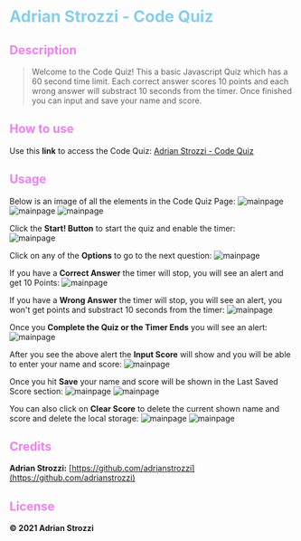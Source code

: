 # <span style="color:skyblue">**Adrian Strozzi - Code Quiz**</span>

## <span style="color:violet">Description</span>

> Welcome to the Code Quiz! This a basic Javascript Quiz which has a 60 second time limit. Each correct answer scores 10 points and each wrong answer will substract 10 seconds from the timer. Once finished you can input and save your name and score.

## <span style="color:violet">How to use</span>

Use this **link** to access the Code Quiz: [Adrian Strozzi - Code Quiz](https://adrianstrozzi.github.io/Tec04CodeQuiz/)

## <span style="color:violet">Usage</span>

Below is an image of all the elements in the Code Quiz Page:
![mainpage](./assets/images/readme-images/page1.png)
![mainpage](./assets/images/readme-images/inputScoreName.png)
![mainpage](./assets/images/readme-images/lastSavedScore.png)

Click the **Start! Button** to start the quiz and enable the timer:  
![mainpage](./assets/images/readme-images/startBtn.png)

Click on any of the **Options** to go to the next question:
![mainpage](./assets/images/readme-images/options.png)

If you have a **Correct Answer** the timer will stop, you will see an alert and get 10 Points:
![mainpage](./assets/images/readme-images/correctAnswer.png)

If you have a **Wrong Answer** the timer will stop, you will see an alert, you won't get points and substract 10 seconds from the timer:
![mainpage](./assets/images/readme-images/wrongAnswer.png)

Once you **Complete the Quiz or the Timer Ends** you will see an alert:
![mainpage](./assets/images/readme-images/quizOver.png)

After you see the above alert the **Input Score** will show and you will be able to enter your name and score:
![mainpage](./assets/images/readme-images/inputScoreName.png)

Once you hit **Save** your name and score will be shown in the Last Saved Score section:
![mainpage](./assets/images/readme-images/saveBtn.png)
![mainpage](./assets/images/readme-images/lastSavedScore.png)

You can also click on **Clear Score** to delete the current shown name and score and delete the local storage:
![mainpage](./assets/images/readme-images/clearScoreBtn.png)
![mainpage](./assets/images/readme-images/clearedScore.png)

## <span style="color:violet">Credits</span>

**Adrian Strozzi:** [https://github.com/adrianstrozzi](https://github.com/adrianstrozzi)

## <span style="color:violet">License</span>

**© 2021 Adrian Strozzi**
